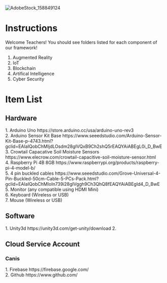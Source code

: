 ![AdobeStock_158849124](https://user-images.githubusercontent.com/21232416/130268168-544abdf8-31de-4ad8-a086-69ee3cb2c5c4.jpeg)


<h1> Instructions </h1>
Welcome Teachers! You should see folders listed for each component of our framework! 

1. Augmented Reality <br>
2. IoT <br>
3. Blockchain <br>
4. Artifical Intelligence <br>
5. Cyber Security <br>


<h1> Item List </h1>
<h2> Hardware </h2>
1. Arduino Uno https://store.arduino.cc/usa/arduino-uno-rev3<br>
2. Arduino Sensor Kit Base https://www.seeedstudio.com/Arduino-Sensor-Kit-Base-p-4743.html?gclid=EAIaIQobChMIjdLOsdm28gIVQxB9Ch2shQ5rEAQYAiABEgL0i_D_BwE<br>
3. Crowtail Capacative Soil Moisture Sensors https://www.elecrow.com/crowtail-capacitive-soil-moisture-sensor.html<br>
4. Raspberry Pi 4B 8GB https://www.raspberrypi.org/products/raspberry-pi-4-model-b/<br>
5. 4 pin buckled cables https://www.seeedstudio.com/Grove-Universal-4-Pin-Buckled-50cm-Cable-5-PCs-Pack.html?gclid=EAIaIQobChMIoIn739i28gIVggh9Ch3QhQ8fEAQYAiABEgId4_D_BwE<br>
5. Monitor (any compatible using HDMI Mini)<br>
6. Keyboard (Wireless or USB)<br>
7. Mouse (Wireless or USB)<br>


<h2> Software </h2>
1. Unity3d https://unity3d.com/get-unity/download
2. 

<h2> Cloud Service Account </h2>
<h3>Canis</h3>
1. Firebase https://firebase.google.com/ <br>
2. Github https://www.github.com/ <br>



